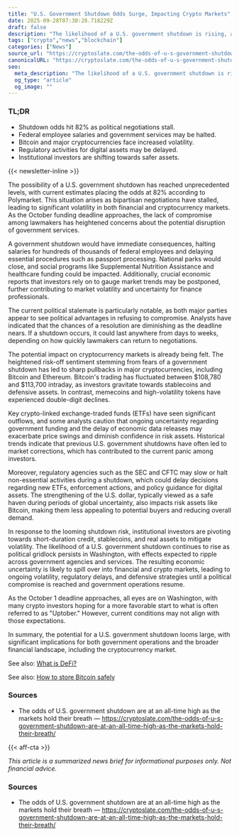 ```yaml
---
title: "U.S. Government Shutdown Odds Surge, Impacting Crypto Markets"
date: 2025-09-28T07:30:28.718229Z
draft: false
description: "The likelihood of a U.S. government shutdown is rising, affecting crypto and financial markets amid political stalemate."
tags: ["crypto","news","blockchain"]
categories: ["News"]
source_url: "https://cryptoslate.com/the-odds-of-u-s-government-shutdown-are-at-an-all-time-high-as-the-markets-hold-their-breath/"
canonicalURL: "https://cryptoslate.com/the-odds-of-u-s-government-shutdown-are-at-an-all-time-high-as-the-markets-hold-their-breath/"
seo:
  meta_description: "The likelihood of a U.S. government shutdown is rising, affecting crypto and financial markets amid political stalemate."
  og_type: "article"
  og_image: ""
---
```


### TL;DR
- Shutdown odds hit 82% as political negotiations stall.
- Federal employee salaries and government services may be halted.
- Bitcoin and major cryptocurrencies face increased volatility.
- Regulatory activities for digital assets may be delayed.
- Institutional investors are shifting towards safer assets.

{{< newsletter-inline >}}

The possibility of a U.S. government shutdown has reached unprecedented levels, with current estimates placing the odds at 82% according to Polymarket. This situation arises as bipartisan negotiations have stalled, leading to significant volatility in both financial and cryptocurrency markets. As the October funding deadline approaches, the lack of compromise among lawmakers has heightened concerns about the potential disruption of government services.

A government shutdown would have immediate consequences, halting salaries for hundreds of thousands of federal employees and delaying essential procedures such as passport processing. National parks would close, and social programs like Supplemental Nutrition Assistance and healthcare funding could be impacted. Additionally, crucial economic reports that investors rely on to gauge market trends may be postponed, further contributing to market volatility and uncertainty for finance professionals.

The current political stalemate is particularly notable, as both major parties appear to see political advantages in refusing to compromise. Analysts have indicated that the chances of a resolution are diminishing as the deadline nears. If a shutdown occurs, it could last anywhere from days to weeks, depending on how quickly lawmakers can return to negotiations.

The potential impact on cryptocurrency markets is already being felt. The heightened risk-off sentiment stemming from fears of a government shutdown has led to sharp pullbacks in major cryptocurrencies, including Bitcoin and Ethereum. Bitcoin's trading has fluctuated between $108,780 and $113,700 intraday, as investors gravitate towards stablecoins and defensive assets. In contrast, memecoins and high-volatility tokens have experienced double-digit declines.

Key crypto-linked exchange-traded funds (ETFs) have seen significant outflows, and some analysts caution that ongoing uncertainty regarding government funding and the delay of economic data releases may exacerbate price swings and diminish confidence in risk assets. Historical trends indicate that previous U.S. government shutdowns have often led to market corrections, which has contributed to the current panic among investors.

Moreover, regulatory agencies such as the SEC and CFTC may slow or halt non-essential activities during a shutdown, which could delay decisions regarding new ETFs, enforcement actions, and policy guidance for digital assets. The strengthening of the U.S. dollar, typically viewed as a safe haven during periods of global uncertainty, also impacts risk assets like Bitcoin, making them less appealing to potential buyers and reducing overall demand.

In response to the looming shutdown risk, institutional investors are pivoting towards short-duration credit, stablecoins, and real assets to mitigate volatility. The likelihood of a U.S. government shutdown continues to rise as political gridlock persists in Washington, with effects expected to ripple across government agencies and services. The resulting economic uncertainty is likely to spill over into financial and crypto markets, leading to ongoing volatility, regulatory delays, and defensive strategies until a political compromise is reached and government operations resume.

As the October 1 deadline approaches, all eyes are on Washington, with many crypto investors hoping for a more favorable start to what is often referred to as "Uptober." However, current conditions may not align with those expectations.

In summary, the potential for a U.S. government shutdown looms large, with significant implications for both government operations and the broader financial landscape, including the cryptocurrency market.

See also: [What is DeFi?](/pages/what-is-defi/)

See also: [How to store Bitcoin safely](/pages/how-to-store-bitcoin-safely/)

### Sources
- The odds of U.S. government shutdown are at an all-time high as the markets hold their breath — https://cryptoslate.com/the-odds-of-u-s-government-shutdown-are-at-an-all-time-high-as-the-markets-hold-their-breath/

{{< aff-cta >}}

_This article is a summarized news brief for informational purposes only. Not financial advice._

### Sources
- The odds of U.S. government shutdown are at an all-time high as the markets hold their breath — https://cryptoslate.com/the-odds-of-u-s-government-shutdown-are-at-an-all-time-high-as-the-markets-hold-their-breath/

